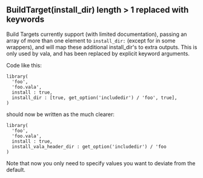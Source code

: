 ## BuildTarget(install_dir) length > 1 replaced with keywords

Build Targets currently support (with limited documentation), passing an array
of more than one element to `install_dir:` (except for in some wrappers), and
will map these additional install_dir's to extra outputs. This is only used by vala, and has been replaced by explicit keyword arguments.

Code like this:
```meson
library(
  'foo',
  'foo.vala',
  install : true,
  install_dir : [true, get_option('includedir') / 'foo', true],
)
```

should now be written as the much clearer:

```meson
library(
  'foo',
  'foo.vala',
  install : true,
  install_vala_header_dir : get_option('includedir') / 'foo
)
```

Note that now you only need to specify values you want to deviate from the default.
